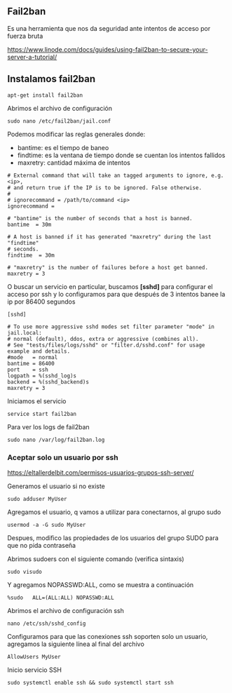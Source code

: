 ## Fail2ban
Es una herramienta que nos da seguridad ante intentos de acceso por fuerza bruta

https://www.linode.com/docs/guides/using-fail2ban-to-secure-your-server-a-tutorial/

## Instalamos fail2ban
```` 
apt-get install fail2ban
````
Abrimos el archivo de configuración
````
sudo nano /etc/fail2ban/jail.conf
````
Podemos modificar las reglas generales donde:
- bantime: es el tiempo de baneo
- findtime: es la ventana de tiempo donde se cuentan los intentos fallidos
- maxretry: cantidad máxima de intentos 
````
# External command that will take an tagged arguments to ignore, e.g. <ip>,
# and return true if the IP is to be ignored. False otherwise.
#
# ignorecommand = /path/to/command <ip>
ignorecommand =

# "bantime" is the number of seconds that a host is banned.
bantime  = 30m

# A host is banned if it has generated "maxretry" during the last "findtime"
# seconds.
findtime  = 30m

# "maxretry" is the number of failures before a host get banned.
maxretry = 3
````
O buscar un servicio en particular, buscamos **[sshd]** para configurar el acceso por ssh y lo configuramos para que después de 3 intentos banee la ip por 86400 segundos
````
[sshd]

# To use more aggressive sshd modes set filter parameter "mode" in jail.local:
# normal (default), ddos, extra or aggressive (combines all).
# See "tests/files/logs/sshd" or "filter.d/sshd.conf" for usage example and details.
#mode   = normal
bantime = 86400
port    = ssh
logpath = %(sshd_log)s
backend = %(sshd_backend)s
maxretry = 3
````
Iniciamos el servicio
````
service start fail2ban
````
Para ver los logs de fail2ban
````
sudo nano /var/log/fail2ban.log
````

### Aceptar solo un usuario por ssh 
https://eltallerdelbit.com/permisos-usuarios-grupos-ssh-server/

Generamos el usuario si no existe
````
sudo adduser MyUser
````
Agregamos el usuario, q vamos a utilizar para conectarnos, al grupo sudo 
````
usermod -a -G sudo MyUser
````
Despues, modifico las propiedades de los usuarios del grupo SUDO para que no pida contraseña  

Abrimos sudoers con el siguiente comando (verifica sintaxis) 
````
sudo visudo
````
Y agregamos NOPASSWD:ALL, como se muestra a continuación 
````
%sudo   ALL=(ALL:ALL) NOPASSWD:ALL
````
Abrimos el archivo de configuración ssh
````
nano /etc/ssh/sshd_config
````
Configuramos para que las conexiones ssh soporten solo un usuario, agregamos la siguiente línea al final del archivo
````
AllowUsers MyUser
````
Inicio servicio SSH
````
sudo systemctl enable ssh && sudo systemctl start ssh
````

